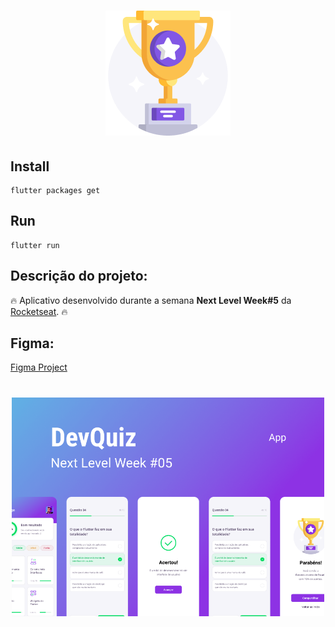<h1 align='center'><img width="200" src="assets/images/trophy.png" alt="Logo" /></h1> 

## Install 

```
flutter packages get
```

## Run

```
flutter run
```
## Descrição do projeto:

🔥 Aplicativo desenvolvido durante a semana **Next Level Week#5** da [Rocketseat](https://www.rocketseat.com.br). 🔥


## Figma:

[Figma Project](https://www.figma.com/file/fMqKhwT9L5D3MVe4btRtG5/DevQuiz?node-id=0%3A1)

<h1 align='center'><img width="500" src="figma_capa.png" alt="Logo" /></h1> 